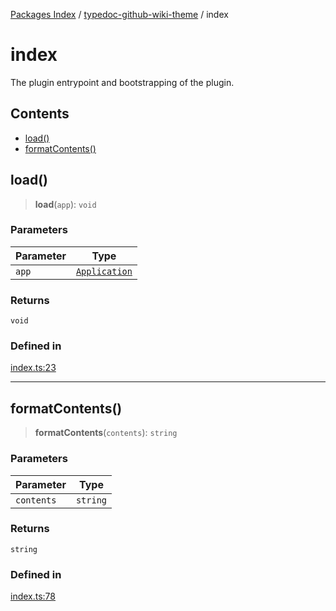 [Packages Index](../../README.md) / [typedoc-github-wiki-theme](../README.md) / index

# index

The plugin entrypoint and bootstrapping of the plugin.

## Contents

* [load()](#load)
* [formatContents()](#formatcontents)

## load()

> **load**(`app`): `void`

### Parameters

| Parameter | Type                                                              |
| --------- | ----------------------------------------------------------------- |
| `app`     | [`Application`](https://typedoc.org/api/classes/Application.html) |

### Returns

`void`

### Defined in

[index.ts:23](https://github.com/typedoc2md/typedoc-plugin-markdown/blob/352ce41370cee18034e72b7c2f3874bbfe56f96f/packages/typedoc-github-wiki-theme/src/index.ts#L23)

***

## formatContents()

> **formatContents**(`contents`): `string`

### Parameters

| Parameter  | Type     |
| ---------- | -------- |
| `contents` | `string` |

### Returns

`string`

### Defined in

[index.ts:78](https://github.com/typedoc2md/typedoc-plugin-markdown/blob/352ce41370cee18034e72b7c2f3874bbfe56f96f/packages/typedoc-github-wiki-theme/src/index.ts#L78)
